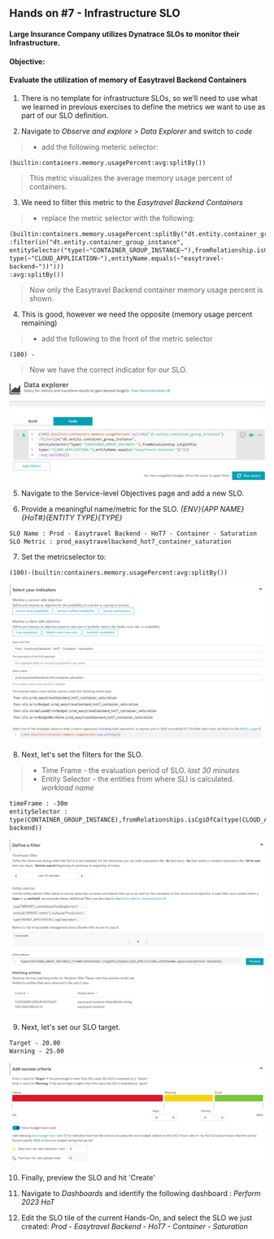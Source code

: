 ## Hands on #7 - Infrastructure SLO

#### Large Insurance Company utilizes Dynatrace SLOs to monitor their Infrastructure.  
#### Objective:
#### Evaluate the utilization of memory of Easytravel Backend Containers

1. There is no template for infrastructure SLOs, so we’ll need to use what we learned in previous exercises to define the metrics we want to use as part of our SLO definition.

2. Navigate to *Observe and explore* > *Data Explorer* and switch to *code*
> - add the following meteric selector:

```
(builtin:containers.memory.usagePercent:avg:splitBy())
```

> This metric visualizes the average memory usage percent of containers.

3. We need to filter this metric to the *Easytravel Backend Containers*
> - replace the metric selector with the following:

```
(builtin:containers.memory.usagePercent:splitBy("dt.entity.container_group_instance")
:filter(in("dt.entity.container_group_instance", entitySelector("type(~"CONTAINER_GROUP_INSTANCE~"),fromRelationship.isCgiOfCa(
type(~"CLOUD_APPLICATION~"),entityName.equals(~"easytravel-backend~"))")))
:avg:splitBy())
```

> Now only the Easytravel Backend container memory usage percent is shown.

4. This is good, however we need the opposite (memory usage percent remaining)
> - add the following to the front of the metric selector

```
(100) - 
```

> Now we have the correct indicator for our SLO.

![](../../assets/images/handson7_1.png)

5. Navigate to the Service-level Objectives page and add a new SLO. 

6. Provide a meaningful name/metric for the SLO. *{ENV}_{APP NAME}_{HoT#}_{ENTITY TYPE}_{TYPE}*

```
SLO Name : Prod - Easytravel Backend - HoT7 - Container - Saturation
SLO Metric : prod_easytravelbackend_hot7_container_saturation
```

7. Set the metricselector to:

```
(100)-(builtin:containers.memory.usagePercent:avg:splitBy())
```

![](../../assets/images/handson7_2.png)


8. Next, let's set the filters for the SLO.
> - Time Frame - the evaluation period of SLO. *last 30 minutes* </br>
> - Entity Selector - the entities from where SLI is calculated. *workload name*</br>

```
timeFrame : -30m
entitySelector : type(CONTAINER_GROUP_INSTANCE),fromRelationships.isCgiOfCa(type(CLOUD_APPLICATION),entityName.equals(easytravel-backend))
```

![](../../assets/images/handson7_3.png)

9. Next, let's set our SLO target.

```
Target - 20.00
Warning - 25.00
```

![](../../assets/images/handson7_4.png)

10. Finally, preview the SLO and hit 'Create'

11. Navigate to *Dashboards* and identify the following dashboard : *Perform 2023 HoT*

12. Edit the SLO tile of the current Hands-On, and select the SLO we just created: *Prod - Easytravel Backend - HoT7 - Container - Saturation*